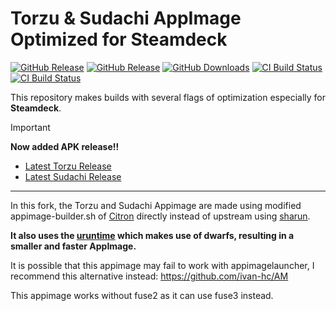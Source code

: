 # Torzu & Sudachi AppImage Optimized for Steamdeck

[![GitHub Release](https://img.shields.io/badge/Sudachi-v1.0.15-blue?label=Sudachi%20Release)](https://github.com/pflyly/Torzu-sudachi-AppImage/releases/tag/Sudachi-v1.0.15)
[![GitHub Release](https://img.shields.io/github/v/release/pflyly/Torzu-sudachi-AppImage?label=Torzu%20Release)](https://github.com/pflyly/Torzu-sudachi-AppImage/releases/latest)
[![GitHub Downloads](https://img.shields.io/github/downloads/pflyly/Torzu-sudachi-AppImage/total?logo=github&label=GitHub%20Downloads)](https://github.com/pflyly/Torzu-sudachi-AppImage/releases)
[![CI Build Status](https://github.com//pflyly/Torzu-sudachi-AppImage/actions/workflows/sudachi.yml/badge.svg)](https://github.com/pflyly/Torzu-sudachi-AppImage/actions/workflows/sudachi.yml)
[![CI Build Status](https://github.com//pflyly/Torzu-sudachi-AppImage/actions/workflows/torzu.yml/badge.svg)](https://github.com/pflyly/Torzu-sudachi-AppImage/actions/workflows/torzu.yml)


This repository makes builds with several flags of optimization especially for **Steamdeck**.


> [!IMPORTANT]
> **Now added APK release!!**

* [Latest Torzu Release](https://github.com/pflyly/Torzu-sudachi-AppImage/releases/latest)
* [Latest Sudachi Release](https://github.com/pflyly/Torzu-sudachi-AppImage/releases/tag/Sudachi-v1.0.15)

---------------------------------------------------------------

In this fork, the Torzu and Sudachi Appimage are made using modified appimage-builder.sh of [Citron](https://git.citron-emu.org/Citron/Citron/src/branch/master/appimage-builder.sh) directly instead of upstream using [sharun](https://github.com/VHSgunzo/sharun).

**It also uses the [uruntime](https://github.com/VHSgunzo/uruntime) which makes use of dwarfs, resulting in a smaller and faster AppImage.**

It is possible that this appimage may fail to work with appimagelauncher, I recommend this alternative instead: https://github.com/ivan-hc/AM

This appimage works without fuse2 as it can use fuse3 instead.
